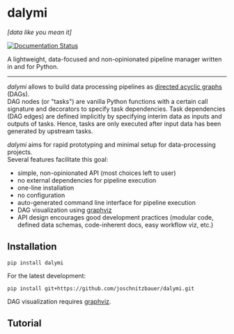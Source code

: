# dalymi

*[data like you mean it]*  

[![Documentation Status](https://readthedocs.org/projects/dalymi/badge/?version=latest)](http://dalymi.readthedocs.io/en/latest/?badge=latest)

A lightweight, data-focused and non-opinionated pipeline manager written in and for Python.

---

*dalymi* allows to build data processing pipelines as [directed acyclic graphs]([https://en.wikipedia.org/wiki/Directed_acyclic_graph]) (DAGs).  
DAG nodes (or "tasks") are vanilla Python functions with a certain call signature and decorators to specify task dependencies. Task dependencies (DAG edges) are defined implicitly by specifying interim data as inputs and outputs of tasks. Hence, tasks are only executed after input data has been generated by upstream tasks.

*dalymi* aims for rapid prototyping and minimal setup for data-processing projects.  
Several features facilitate this goal:

- simple, non-opinionated API (most choices left to user)
- no external dependencies for pipeline execution
- one-line installation
- no configuration
- auto-generated command line interface for pipeline execution
- DAG visualization using [graphviz](https://www.graphviz.org/)
- API design encourages good development practices (modular code, defined data schemas, code-inherent docs, easy workflow viz, etc.)


## Installation
```
pip install dalymi
```

For the latest development:
```
pip install git+https://github.com/joschnitzbauer/dalymi.git
```

DAG visualization requires [graphviz](https://www.graphviz.org/).

## Tutorial
